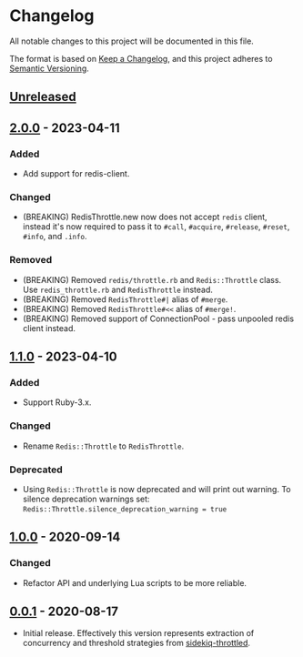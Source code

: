 # Changelog

All notable changes to this project will be documented in this file.

The format is based on [Keep a Changelog](https://keepachangelog.com/en/1.1.0/),
and this project adheres to [Semantic Versioning](https://semver.org/spec/v2.0.0.html).

## [Unreleased]

## [2.0.0] - 2023-04-11

### Added

- Add support for redis-client.

### Changed

- (BREAKING) RedisThrottle.new now does not accept `redis` client, instead it's
  now required to pass it to `#call`, `#acquire`, `#release`, `#reset`, `#info`,
  and `.info`.

### Removed

- (BREAKING) Removed `redis/throttle.rb` and `Redis::Throttle` class.
  Use `redis_throttle.rb` and `RedisThrottle` instead.
- (BREAKING) Removed `RedisThrottle#|` alias of `#merge`.
- (BREAKING) Removed `RedisThrottle#<<` alias of `#merge!`.
- (BREAKING) Removed support of ConnectionPool - pass unpooled redis client
  instead.


## [1.1.0] - 2023-04-10

### Added

- Support Ruby-3.x.

### Changed

- Rename `Redis::Throttle` to `RedisThrottle`.

### Deprecated

- Using `Redis::Throttle` is now deprecated and will print out warning.
  To silence deprecation warnings set:
  `Redis::Throttle.silence_deprecation_warning = true`


## [1.0.0] - 2020-09-14

### Changed

- Refactor API and underlying Lua scripts to be more reliable.


## [0.0.1] - 2020-08-17

- Initial release. Effectively this version represents extraction of concurrency
  and threshold strategies from [sidekiq-throttled](https://github.com/ixti/sidekiq-throttled).


[unreleased]: https://gitlab.com/ixti/redis-throttle/-/compare/v2.0.0...main
[2.0.0]: https://gitlab.com/ixti/redis-throttle/-/compare/v1.1.0...v2.0.0
[1.1.0]: https://gitlab.com/ixti/redis-throttle/-/compare/v1.0.0...v1.1.0
[1.0.0]: https://gitlab.com/ixti/redis-throttle/-/compare/v0.0.1...v1.0.0
[0.0.1]: https://gitlab.com/ixti/redis-throttle/-/commit/b5647214f5202a52e457adb354d26d3ab8fe7c50
